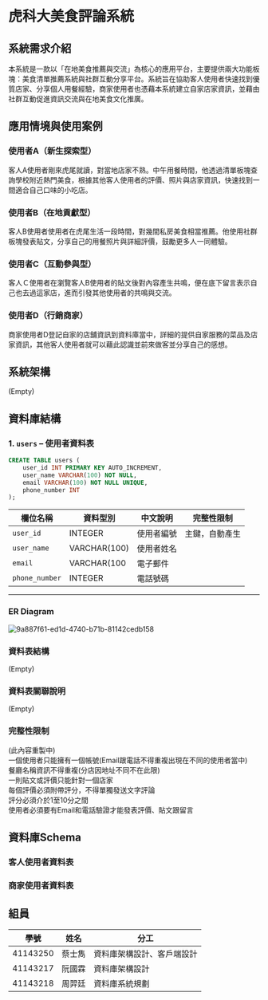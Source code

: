 # 虎科大美食評論系統
## 系統需求介紹
本系統是一款以「在地美食推薦與交流」為核心的應用平台，主要提供兩大功能板塊：美食清單推薦系統與社群互動分享平台。系統旨在協助客人使用者快速找到優質店家、分享個人用餐經驗，商家使用者也憑藉本系統建立自家店家資訊，並藉由社群互動促進資訊交流與在地美食文化推廣。 

## 應用情境與使用案例
### 使用者A（新生探索型）
客人A使用者剛來虎尾就讀，對當地店家不熟。中午用餐時間，他透過清單板塊查詢學校附近熱門美食，根據其他客人使用者的評價、照片與店家資訊，快速找到一間適合自己口味的小吃店。
### 使用者B（在地貢獻型）
客人B使用者使用者在虎尾生活一段時間，對幾間私房美食相當推薦。他使用社群板塊發表貼文，分享自己的用餐照片與詳細評價，鼓勵更多人一同體驗。
### 使用者C（互動參與型）
客人Ｃ使用者在瀏覽客人B使用者的貼文後對內容產生共鳴，便在底下留言表示自己也去過這家店，進而引發其他使用者的共鳴與交流。
### 使用者D（行銷商家）
商家使用者D登記自家的店舖資訊到資料庫當中，詳細的提供自家服務的菜品及店家資訊，其他客人使用者就可以藉此認識並前來做客並分享自己的感想。

## 系統架構
(Empty)  

## 資料庫結構

### 1. `users` – 使用者資料表

```sql
CREATE TABLE users (
    user_id INT PRIMARY KEY AUTO_INCREMENT,
    user_name VARCHAR(100) NOT NULL,
    email VARCHAR(100) NOT NULL UNIQUE,
    phone_number INT
);
```

| 欄位名稱 | 資料型別 | 中文說明 | 完整性限制 |
|----------|-------------|----------|--------------|
| `user_id`     | INTEGER | 使用者編號 | 主鍵，自動產生 |
| `user_name`   | VARCHAR(100) | 使用者姓名 |  |
| `email`  | VARCHAR(100 | 電子郵件 |  |
| `phone_number`  | INTEGER | 電話號碼 |  |
---

### ER Diagram
![9a887f61-ed1d-4740-b71b-81142cedb158](https://github.com/user-attachments/assets/04349853-215f-4282-ba16-442ab4d7dd28)
### 資料表結構
(Empty)  
### 資料表關聯說明
(Empty)  
### 完整性限制
(此內容重製中)  
一個使用者只能擁有一個帳號(Email跟電話不得重複出現在不同的使用者當中)  
餐廳名稱資訊不得重複(分店因地址不同不在此限)  
一則貼文或評價只能針對一個店家  
每個評價必須附帶評分，不得單獨發送文字評論  
評分必須介於1至10分之間  
使用者必須要有Email和電話驗證才能發表評價、貼文跟留言 

## 資料庫Schema
### 客人使用者資料表
### 商家使用者資料表


## 組員
| 學號 | 姓名 | 分工 |
|------|------|------|
| 41143250 | 蔡士雋 | 資料庫架構設計、客戶端設計 |
| 41143217 | 阮國霖 | 資料庫架構設計 |
| 41143218 | 周羿廷 | 資料庫系統規劃 |

